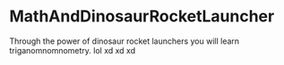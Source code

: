 # MathAndDinosaurRocketLauncher
Through the power of dinosaur rocket launchers you will learn triganomnomnometry.
lol xd xd xd
